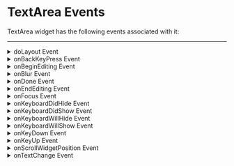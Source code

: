                               


TextArea Events
===============

TextArea widget has the following events associated with it:

* * *


<details close markdown="block"><summary>doLayout Event</summary>

* * *

This event is invoked for every widget when the widget position and dimensions are computed.

<b>Syntax</b>  

```

doLayout()
```

<b>Read/Write</b>

Read + Write

<b>Remarks</b>

This event is invoked for all the widgets placed inside flex containers. This event is invoked in the order in which the widgets are added to the widget hierarchy and expect the frame property of the widget is calculated and available for use within this event.

This event is used to set the layout properties of child widgets in the relation to self and peer widgets whose layout is not yet performed.

The number of times this event invoked may vary per platform. It is not recommended to write business logic assuming that this function is invoked only once when there is a change in positional or dimensional properties. This event will not trigger when transformations are applied though widget is moved or scaled or rotated from its original location.

<b>Example</b>

```

//Sample code to set doLayout event callback to a button widget.
/*This code changes the top property of button2 and makes it appear below button1.*/
myForm.button1.doLayout=doLayoutButton1;


function doLayoutButton1(){
      
    myForm.button2.top = myForm.button1.frame.height;
}
```

<b>Platform Availability</b>

*   iOS, Android, Windows, and SPA

* * *

</details>
<details close markdown="block"><summary>onBackKeyPress Event</summary>

* * *

* * *

This is event callback is invoked by the Android platform when the soft- keyboard is open and the back button of the device is clicked.

This event is not be triggered when you use gestures in the mobile device for back navigation.

<b>Syntax</b>
```

onBackKeyPress()
```

<b>Read/Write</b>

Read + Write

<b>Example</b>

```

/*This event is triggered in both TextBox and TextArea widgets for Android platform.*/

/*This example demonstrates how to assign callback to onBackKeyPress event myTxtBox TextBox widget in frmTextBox FlexForm. Use the onBackKeyPress event in TextArea widget in a similar manner.*/
frmTextBox.myTxtBox.onBackKeyPress= onBackKeyPressCallback;

function onBackKeyPressCallback(wdgRef) {
 // handle the event here
 // wdgRef returns the handle of the widget.
}
```

<b>Platform Availability</b>

*   Android

* * *

</details>
<details close markdown="block"><summary id="onBeginE">onBeginEditing Event</summary>

* * *

This is an event callback that is invoked by the platform when the user clicks within the TextArea and is about to start editing.

<b>Syntax</b>
```

onBeginEditing()
```

<b>Read/Write</b>

Read + Write

<b>Example</b>

```

//Sample code to set the onBeginEditing event callback to a TextArea widget.

frmTxtArea.myTxtArea.onBeginEditing=onBeginEditingCallback;

function onBeginEditingCallback(txtArea){
      //Write your logic here.
}
```

<b>Platform Availability</b>

*   Available in the IDE
*   iOS and Android

* * *

</details>  

<details close markdown="block"><summary id="onBlur">onBlur Event</summary>

* * *

An event that accepts a callback function as an input and executes the functionality defined in the callback function when the widget is blurred.

<b>Syntax</b>
```

onBlur()
```

<b>Input Parameters</b>

<em>Callback function</em>: A function that contains the logic to be implemented when the widget is blurred.


<b>Read/Write</b>

Read + Write

<b>Remarks</b>

Assign a null value to the onBlur event of a widget to remove the blur effect on the widget.

<b>Example</b>

```

//This is a generic event that is applicable for various widgets.
/*Here, we have shown how to use the onBlur event for a Button widget. You need to make a corresponding use of the onBlur event for other applicable widgets.*/frmButton.myButton.onBlur = onBlurCallBack;

function onBlurCallBack(widget) {
    console.log('onBlur event triggered');
}
```

<b>Platform Availability</b>

*   Available in the IDE
*   Available on the Responsive Web platform

* * *

</details>

<details close markdown="block"><summary id="onDone">onDone Event</summary>

* * *

This event is triggered when user is done with entering text in textarea and click or touch the _Go_ or _Enter_ option.

<b>Syntax</b>
```

onDone()
```

<b>Read/Write</b>

Read + Write

<b>Remarks</b>

In Desktop Web platform, this event is fired when the enter key is pressed when the textarea has focus.

<b>Example</b>

```

//Sample code to set the onDone event callback to a TextArea widget.

frmTxtArea.myTxtArea.onDone=onDoneCallback;

function onDoneCallback(txtArea){
      //Write your logic here.
}
```

<b>Platform Availability</b>

*   Available in the IDE
*   Available on all platforms except SPA

* * *

</details>
<details close markdown="block"><summary id="onEndEdi">onEndEditing Event</summary>

* * *

This is an event callback that is invoked by the platform.

<b>Syntax</b>
```

onEndEditing()
```

<b>Read/Write</b>

Read + Write

<b>Remarks</b>

This is event is invoked when the user performs one of the below actions:

*   Click on any other focusable widget (for example, another TextBox)
*   Click on the **Done** button on the **Next Previous** bar.
*   Click on the **Done** button on the keypad.

When you click on the **Done** button of the keypad the following events take place in a sequence:

*   onendediting
*   ondone

<b>Example</b>

```

//Sample code to set the onEndEditing event callback to a TextArea widget.

frmTxtArea.myTxtArea.onEndEditing=onEndEditingCallback;

function onEndEditingCallback(txtArea){
      //Write your logic here.
}
```

<b>Platform Availability</b>

*   Available in the IDE
*   iOS and Android

* * *

</details>

<details close markdown="block"><summary id="onFocus">onFocus Event</summary>

* * *

An event that accepts a callback function as an input and executes the functionality defined in the callback function when the widget is in focus.

<b>Syntax</b>
```

onFocus()
```

<b>Input Parameters</b>

<em>Callback function</em>: A function that contains the logic to be implemented when the widget is in focus. <br>


<b>Read/Write</b>

Read + Write

<b>Remarks</b>

Assign a null value to the onFocus event of a widget to remove focus from the widget.

<b>Example</b>

```

//This is a generic event that is applicable for various widgets.
/*Here, we have shown how to use the onFocus event for a Button widget. You need to make a corresponding use of the onFocus event for other applicable widgets.*/

frmButton.myButton.onFocus = onFocusCallBack;
function onFocusCallBack(widget) {    
console.log('onFocus event triggered');
}
```

<b>Platform Availability</b>

*   Available in the IDE
*   Available on the Responsive Web platform

* * *

</details>

<details close markdown="block"><summary>onKeyboardDidHide Event</summary>

* * *

* * *

This is event callback is invoked by the Android platform when the soft keyboard has been closed.

<b>Syntax</b>
```

onKeyboardDidHide()
```

<b>Read/Write</b>

Read + Write

<b>Example</b>

```

/*This event is triggered in both TextBox and TextArea widgets for Android platform.*/

/*This example demonstrates how to assign callback to onKeyBoardDidHide event myTxtBox TextBox widget in frmTextBox FlexForm. Use the onKeyBoardDidHide event in TextArea widget in a similar manner.*/
frmTextBox.myTxtBox.onKeyboardDidHide = keyboardCallbacksDidHide;

function keyboardCallbacksDidHide(wdgRef) {
 // handle the event here
 // wdgRef returns the handle of the widget.
}
```

<b>Platform Availability</b>

*   Android

* * *

</details>
<details close markdown="block"><summary>onKeyboardDidShow Event</summary>

* * *

* * *

This is event callback is invoked by the Android platform when the soft keyboard has been just brought into view.

<b>Syntax</b>
```

onKeyboardDidShow()
```

<b>Read/Write</b>

Read + Write

<b>Limitation</b>

*   In Android platform, when you close the soft keyboard using back button, and then re-select the text by long-press in TextArea and TextBox widget, the `onKeyBoardDidShow` event is not triggered.

<b>Example</b>

```

/*This event is triggered in both TextBox and TextArea widgets for Android platform.*/

/*This example demonstrates how to assign callback to onKeyBoardDidShow event myTxtBox TextBox widget in frmTextBox FlexForm. Use the onKeyBoardDidShow event in TextArea widget in a similar manner.*/
frmTextBox.myTxtBox.onKeyboardDidShow = keyboardCallbacksDidShow;

function keyboardCallbacksDidShow(wdgRef) {
 // handle the event here
 // wdgRef returns the handle of the widget.
}
```

<b>Platform Availability</b>

*   Android

* * *

</details>
<details close markdown="block"><summary>onKeyboardWillHide Event</summary>

* * *

* * *

This is event callback is invoked by the Android platform when the soft keyboard is about to be hidden.

<b>Syntax</b>
```

onKeyboardWillHide()
```

<b>Read/Write</b>

Read + Write

<b>Example</b>

```

/*This event is triggered in both TextBox and TextArea widgets for Android platform.*/

/*This example demonstrates how to assign callback to onKeyBoardWillHide event myTxtBox TextBox widget in frmTextBox FlexForm. Use the onKeyBoardWillHide event in TextArea widget in a similar manner.*/
frmTextBox.myTxtBox.onKeyboardWillHide = keyboardCallbacksWillHide;

function keyboardCallbacksWillHide(wdgRef) {
 // handle the event here
 // wdgRef returns the handle of the widget.
}
```

<b>Platform Availability</b>

*   Android

* * *

</details>
<details close markdown="block"><summary>onKeyboardWillShow Event</summary>

* * *

* * *

This is event callback is invoked by the Android platform when the soft keyboard is about to be displayed.

<b>Syntax</b>
```

onKeyboardWillShow()
```

<b>Read/Write</b>

Read + Write

<b>Limitation</b>

*   In Android platform, when you close the soft keyboard using back button, and then re-select the text by long-press in TextArea and TextBox widget, the `onKeyBoardWillShow` event is not triggered.

<b>Example</b>

```

/*This event is triggered in both TextBox and TextArea widgets for Android platform.*/

/*This example demonstrates how to assign callback to onKeyBoardWillShow event myTxtBox TextBox widget in frmTextBox FlexForm. Use the onKeyBoardWillShow event in TextArea widget in a similar manner.*/
frmTextBox.myTxtBox.onKeyboardWillShow = keyboardCallbacksWillShow;

function keyboardCallbacksWillShow(wdgRef) {
 // handle the event here
 // wdgRef returns the handle of the widget.
}
```

<b>Platform Availability</b>

*   Android

* * *

</details>
<details close markdown="block"><summary id="onKeyDow">onKeyDown Event</summary>

* * *

This is an event callback that is invoked by the platform when the user presses a key (on the keyboard).

<b>Syntax</b>
```

onKeyDown()
```

<b>Read/Write</b>

Read + Write

<b>Example</b>

```

//Sample code to set the onKeyDown event callback to a TextArea widget.

frmTxtArea.myTxtArea.onKeyDown=onKeyDownCallback;

function onKeyDownCallback(txtArea){
      //Write your logic here.
}
```

<b>Platform Availability</b>

*   Available in the IDE
*   Desktop Web and SPA

* * *

</details>
<details close markdown="block"><summary id="onKeyUp">onKeyUp Event</summary>

* * *

This is an event callback that is invoked by the platform when the user releases a key (on the keyboard).

<b>Syntax</b>
```

onKeyUp()
```

<b>Read/Write</b>

Read + Write

<b>Example</b>

```

//Sample code to set the onKeyUp event callback to a TextArea widget.

frmTxtArea.myTxtArea.onKeyUp=onKeyUpCallback;

function onKeyUpCallback(txtArea){
      //Write your logic here.
}
```

<b>Platform Availability</b>

*   Available in the IDE
*   Desktop Web and SPA

* * *

</details>
<details close markdown="block"><summary>onScrollWidgetPosition Event</summary>

* * *

This event callback is invoked by the platform when the widget location position gets changed on scrolling. The onScrollWidgetPosition event returns the positional coordinates of the widget's location with respect to the screen (screenX and screenY) and the parent container (frameX and frameY). This event is invoked asynchronously, and is not available for FlexForm widget.

<b>Syntax</b>
```

onScrollWidgetPosition()
```

<b>Read/Write</b>

Read + Write

<b>Example</b>

```

var LabelWdg = new voltmx.ui.Label(basicConf, layoutConf, pspConf);
form.add(LabelWdg);
LabelWdg.onScrollWidgetPosition = onScrollWidgetPositionCallBack;

function onScrollWidgetPositionCallBack(wdg, screenX, screenY, frameX, frameY) { //wdg : Widget that is registered for onScrollWidgetPosition.
    /*screenX : Position of widget with respect to 
the screen's X - coordinates (after downsizing the navigation bar and status bar).*/
    /*screenY : Position of widget with respect to the screen's Y - 
coordinates (after downsizing the navigation bar and status bar).*/
    //frameX : Position of widget with respect to parent container's X- coordinates.
    //frameY : Position of widget with respect to parent container's Y- coordinates.
}
```

<b>Platform Availability</b>

*   Not Accessible from IDE
*   Android, iOS, SPA, and Windows

* * *

</details>
<details close markdown="block"><summary>onTextChange Event</summary>

* * *

This is an event callback triggered when text in the TextArea changes.

<b>Syntax</b>
```

onTextChange()
```

<b>Read/Write</b>

Read + Write

<b>Remarks</b>

This event is not fired when the text is changed programmatically.

On the Desktop Web and SPA platforms, this event is fired when the focus is out of the text area.

<b>Example</b>

```

//Sample code to set the onTextChange event callback to a TextArea widget.

frmTxtArea.myTxtArea.onTextChange=onTextChangeCallback;

function onTextChangeCallback(txtArea){
      //Write your logic here.
}
```

<b>Platform Availability</b>

*   Available in the IDE
*   Available on all platforms.

* * *
</details>

